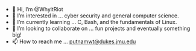 - 👋 Hi, I’m @WhyitRiot
- 👀 I’m interested in ... cyber security and general computer science.
- 🌱 I’m currently learning ... C, Bash, and the fundamentals of Linux.
- 💞️ I’m looking to collaborate on ... fun projects and eventually something big!
- 📫 How to reach me ... putnamwt@dukes.jmu.edu
